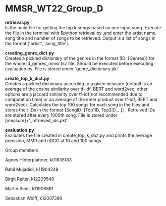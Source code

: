 # MMSR_WT22_Group_D

__retrieval.py__ <br />
Is the main file for getting the top k songs based on one input song. Execute the file in the terminal with $python retrieval.py ,and enter the artist name, song title and number of songs to be retrieved. Output is a list of songs in the format ['artist', 'song_title']. 

__creating_genre_dict.py__ <br />
Creates a pickled dictionary of the genres in the format {ID: [Genres]} for the whole id_genres_mmsr.tsv file. Should be executed before executing evaluation.py. File is stored under 'genre_dictionary.pkl'

__create_top_k_dict.py__ <br />
Creates a pickled dictionary according to a given measure (default is an average of the cosine similarity over tf-idf, BERT and word2vec, other options are a jaccard similarity over tf-idf(not recommended due to computation time) or an average of the inner product over tf-idf, BERT and word2vec). Calculates the top 100 songs for each song in the files and stores their IDs in the format {SongID: [Top1ID, Top2ID,...]} . Retreived IDs are stored after every 1000th song. File is stored under [measure]+'_retrieved_ids.pkl'

__evaluation.py__ <br />
Evaluates the file created in create_top_k_dict.py and prints the average precision, MMR and nDCG at 10 and 100 songs.

Group members:

Agnes Hinterplattner, k01635183

Rahil Mujadidi, k11904249

Birgit Reiter, k12209548

Martin Seidl, k11908861

Sebastian Wolff, k12007396
